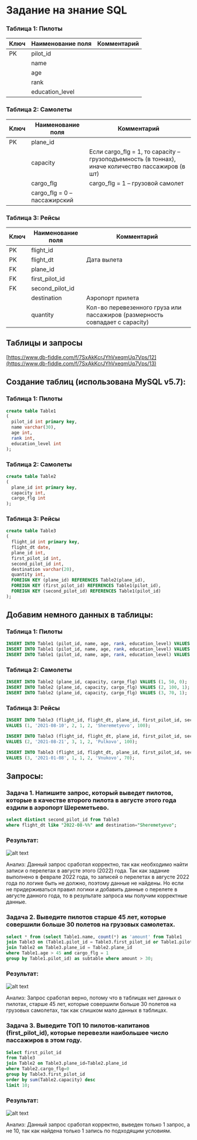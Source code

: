 # Задание на знание SQL

### Таблица 1: Пилоты

| Ключ  | Наименование поля  | Комментарий |
| ------|--------------------| ------------|
| PK    | pilot_id           |             |
|       | name               |             |
|       | age                |             |
|       | rank               |             |
|       | education_level    |             |


### Таблица 2: Самолеты

| Ключ  | Наименование поля  | Комментарий |
| ------|--------------------| ------------|
| PK    | plane_id           |             |
|       | capacity           |Если cargo_flg = 1, то capacity – грузоподъемность (в тоннах), иначе количество пассажиров (в шт)|
|       | cargo_flg          |cargo_flg = 1 – грузовой самолет
|       |cargo_flg = 0 – пассажирский|


### Таблица 3: Рейсы

| Ключ  | Наименование поля  | Комментарий |
| ------|--------------------| ------------|
| PK    | flight_id          |             |
| PK    | flight_dt          | Дата вылета |
| FK    | plane_id           |             |
| FK    | first_pilot_id     |             |
| FK    | second_pilot_id    |             |
|       | destination        | Аэропорт прилета|
|       | quantity           | Кол-во перевезенного груза или пассажиров (размерность совпадает с capacity)|


## Таблицы и запросы 
[https://www.db-fiddle.com/f/7SxAkKcrJYhVxeqmUq7Vps/12](https://www.db-fiddle.com/f/7SxAkKcrJYhVxeqmUq7Vps/13)

## Создание таблиц (использована MySQL v5.7): 

### Таблица 1: Пилоты

```sql
create table Table1
(
  pilot_id int primary key,
  name varchar(30),
  age int,
  rank int,
  education_level int
);
```

### Таблица 2: Самолеты

```sql
create table Table2
(
  plane_id int primary key,
  capacity int,
  cargo_flg int
);
```

### Таблица 3: Рейсы

```sql
create table Table3
(
  flight_id int primary key,
  flight_dt date,
  plane_id int,
  first_pilot_id int,
  second_pilot_id int,
  destination varchar(20),
  quantity int,
  FOREIGN KEY (plane_id) REFERENCES Table2(plane_id),
  FOREIGN KEY (first_pilot_id) REFERENCES Table1(pilot_id),
  FOREIGN KEY (second_pilot_id) REFERENCES Table1(pilot_id)
);
```

## Добавим немного данных в таблицы:

### Таблица 1: Пилоты

```sql
INSERT INTO Table1 (pilot_id, name, age, rank, education_level) VALUES (1, 'Ivan', 30, 1, 1);
INSERT INTO Table1 (pilot_id, name, age, rank, education_level) VALUES (2, 'Gleb', 50, 2, 2);
INSERT INTO Table1 (pilot_id, name, age, rank, education_level) VALUES (3, 'Vasiliy', 46, 4, 4);
```

### Таблица 2: Самолеты

```sql
INSERT INTO Table2 (plane_id, capacity, cargo_flg) VALUES (1, 50, 0);
INSERT INTO Table2 (plane_id, capacity, cargo_flg) VALUES (2, 100, 1);
INSERT INTO Table2 (plane_id, capacity, cargo_flg) VALUES (3, 70, 1);
```

### Таблица 3: Рейсы

```sql
INSERT INTO Table3 (flight_id, flight_dt, plane_id, first_pilot_id, second_pilot_id, destination, quantity) 
VALUES (1, '2021-08-10', 2, 1, 2, 'Sheremetyevo', 100);

INSERT INTO Table3 (flight_id, flight_dt, plane_id, first_pilot_id, second_pilot_id, destination, quantity) 
VALUES (2, '2021-08-21', 3, 1, 2, 'Pulkovo', 100);

INSERT INTO Table3 (flight_id, flight_dt, plane_id, first_pilot_id, second_pilot_id, destination, quantity) 
VALUES (3, '2021-01-08', 1, 1, 2, 'Vnukovo', 70);
```

## Запросы:

### Задача 1. Напишите запрос, который выведет пилотов, которые в качестве второго пилота в августе этого года ездили в аэропорт Шереметьево.

```sql
select distinct second_pilot_id from Table3
where flight_dt like "2022-08-%%" and destination="Sheremetyevo";
```

### Результат:
![alt text](https://i.ibb.co/sjW64dM/1.png)

Анализ: Данный запрос сработал корректно, так как необходимо найти записи о перелетах в августе этого (2022) года. Так как задание выполнено в феврале 2022 года, то записей о перелетах в августе 2022 года по логике быть не должно, поэтому данные не найдены. Но если не придерживаться правил логики и добавить данные о перелете в августе данного года, то в результате запроса мы получим корректные данные.

### Задача 2. Выведите пилотов старше 45 лет, которые совершили больше 30 полетов на грузовых самолетах.

```sql
select * from (select Table1.name, count(*) as 'amount' from Table1
join Table3 on (Table1.pilot_id = Table3.first_pilot_id or Table1.pilot_id = Table3.second_pilot_id)
join Table2 on Table3.plane_id = Table2.plane_id
where Table1.age > 45 and cargo_flg = 1
group by Table1.pilot_id) as subtable where amount > 30;
```

### Результат:
![alt text](https://i.ibb.co/PxnHwhq/2.png)

Анализ: Запрос сработал верно, потому что в таблицах нет данных о пилотах, старше 45 лет,  которые совершили больше 30 полетов на грузовых самолетах, так как слишком мало данных в таблицах.

### Задача 3. Выведите ТОП 10 пилотов-капитанов (first_pilot_id), которые перевезли наибольшее число пассажиров в этом году.

```sql
Select first_pilot_id 
from Table3 
join Table2 on Table3.plane_id=Table2.plane_id
where Table2.cargo_flg=0
group by Table3.first_pilot_id
order by sum(Table2.capacity) desc 
limit 10;
```
### Результат:
![alt text](https://i.ibb.co/d6BXy1r/3.png)

Анализ: Данный запрос сработал корректно, выведен только 1 запрос, а не 10, так как найдена только 1 запись по подходящим условиям.
